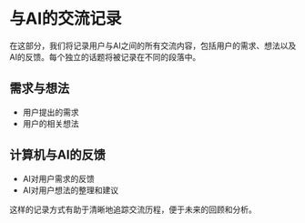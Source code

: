 # 与AI的交流记录

在这部分，我们将记录用户与AI之间的所有交流内容，包括用户的需求、想法以及AI的反馈。每个独立的话题将被记录在不同的段落中。

## 需求与想法
- 用户提出的需求
- 用户的相关想法

## 计算机与AI的反馈
- AI对用户需求的反馈
- AI对用户想法的整理和建议

这样的记录方式有助于清晰地追踪交流历程，便于未来的回顾和分析。



